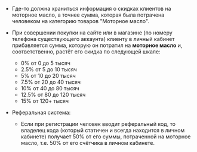 - Где-то должна храниться информация о скидках клиентов на моторное масло, а точнее сумма, которая была потрачена человеком на категорию товаров "Моторное масло".

- При совершении покупки на сайте или в магазине (по номеру телефона существующего аккаунта) клиенту в личный кабинет прибавляется сумма, которую он потратил на **моторное масло** и, соответственно, растёт его скидка по следующей шкале:
	- 0% от 0 до 5 тысяч
	- 2.5% от 5 до 10 тысяч
	- 5% от 10 до 20 тысяч
	- 7.5% от 20 до 40 тысяч
	- 10% от 40 до 80 тысяч
	- 12.5% от 80 до 120 тысяч
	- 15% от 120+ тысяч

- Реферальная система:
	- Если при регистрации человек вводит реферальный код, то владелец кода (который статичен и всегда находится в личном кабинете) получает 50% от его суммы, потраченной на моторное масло, т.е. 50% от его счётчика в личном кабинете.